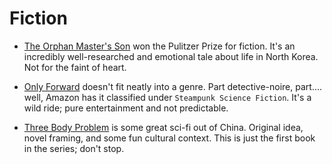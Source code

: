 # Fiction

- [The Orphan Master's Son](https://www.amazon.com/Orphan-Masters-Son-Pulitzer-Fiction/dp/0812982622) won the Pulitzer Prize for fiction. It's an incredibly well-researched and emotional tale about life in North Korea. Not for the faint of heart.

- [Only Forward](https://www.amazon.com/gp/product/B003IDMUOA) doesn't fit neatly into a genre. Part detective-noire, part.... well, Amazon has it classified under `Steampunk Science Fiction`. It's a wild ride; pure entertainment and not predictable.

- [Three Body Problem](https://www.amazon.com/gp/product/B00IQO403K) is some great sci-fi out of China. Original idea, novel framing, and some fun cultural context. This is just the first book in the series; don't stop.
